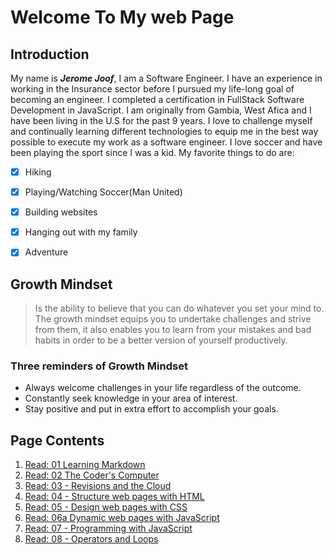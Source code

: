# Welcome To My web Page


## Introduction
My name is ***Jerome Joof***, I am a Software Engineer. I have an experience in working in the Insurance sector before I pursued my life-long goal of becoming an engineer. I completed a certification in FullStack Software Development in JavaScript. I am originally from Gambia, West Afica and I have been living in the U.S for the past 9 years. I love to challenge myself and continually learning different technologies to equip me in the best way possible to execute my work as a software engineer. I love soccer and have been playing the sport since I was a kid. My favorite things to do are: 
- [x] Hiking 
- [x] Playing/Watching Soccer(Man United)
- [x] Building websites 
- [x] Hanging out with my family
- [x] Adventure


## Growth Mindset
> Is the ability to believe that you can do whatever you set your mind to. The growth mindset equips you to undertake challenges and strive from them, it also enables you to learn from your mistakes and bad habits in order to be a better version of yourself productively.

### Three reminders of Growth Mindset
- Always welcome challenges in your life regardless of the outcome.
- Constantly seek knowledge in your area of interest.
- Stay positive and put in extra effort to accomplish your goals.

## Page Contents
1. [Read: 01 Learning Markdown](https://github.com/jjblues86/learning-journal/wiki/Read:-01---Learning-Markdown)
2. [Read: 02 The Coder's Computer](https://github.com/jjblues86/learning-journal/wiki/Read:-02---The-Coder's-Computer)
3. [Read: 03 - Revisions and the Cloud](https://github.com/jjblues86/learning-journal/wiki/Read:-03---Revisions-and-the-Cloud)
4. [Read: 04 - Structure web pages with HTML](https://github.com/jjblues86/learning-journal/wiki/Read:-04---Structure-web-pages-with-HTML)
5. [Read: 05 - Design web pages with CSS](https://github.com/jjblues86/learning-journal/wiki/Read:-05---Design-web-pages-with-CSS)
6. [Read: 06a Dynamic web pages with JavaScript](https://github.com/jjblues86/basicJavascript)
7. [Read: 07 - Programming with JavaScript](https://github.com/jjblues86/learning-journal/wiki/Read:-07---Programming-with-JavaScript)
8. [Read: 08 - Operators and Loops](https://github.com/jjblues86/learning-journal/wiki/Read:-08---Operators-and-Loops-and-Loops)


